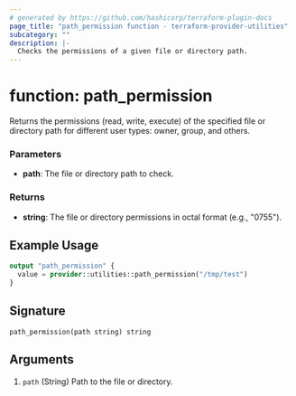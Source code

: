 ```yaml
---
# generated by https://github.com/hashicorp/terraform-plugin-docs
page_title: "path_permission function - terraform-provider-utilities"
subcategory: ""
description: |-
  Checks the permissions of a given file or directory path.
---
```


# function: path_permission

Returns the permissions (read, write, execute) of the specified file or directory path for different user types: owner, group, and others.

### Parameters
- **path**: The file or directory path to check.

### Returns
- **string**: The file or directory permissions in octal format (e.g., "0755").

## Example Usage

```terraform
output "path_permission" {
  value = provider::utilities::path_permission("/tmp/test")
}
```

## Signature

<!-- signature generated by tfplugindocs -->
```text
path_permission(path string) string
```

## Arguments

<!-- arguments generated by tfplugindocs -->
1. `path` (String) Path to the file or directory.

